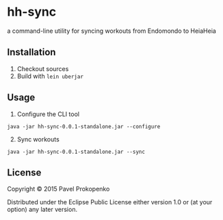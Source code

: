 # hh-sync

a command-line utility for syncing workouts from Endomondo to HeiaHeia

## Installation

1. Checkout sources
2. Build with ``lein uberjar``
    
## Usage

1. Configure the CLI tool

```lang=bash
java -jar hh-sync-0.0.1-standalone.jar --configure
```

2. Sync workouts

```lang=bash
java -jar hh-sync-0.0.1-standalone.jar --sync
```

## License

Copyright © 2015 Pavel Prokopenko

Distributed under the Eclipse Public License either version 1.0 or (at
your option) any later version.
